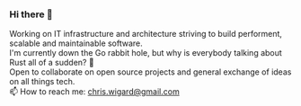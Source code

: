 ### Hi there 👋

Working on IT infrastructure and architecture striving to build performent, scalable and maintainable software.\
I'm currently down the Go rabbit hole, but why is everybody talking about Rust all of a sudden? 🤔\
Open to collaborate on open source projects and general exchange of ideas on all things tech.\
📫 How to reach me: chris.wigard@gmail.com
